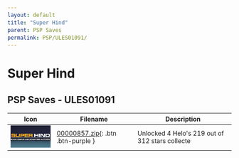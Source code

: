 ```yaml
---
layout: default
title: "Super Hind"
parent: PSP Saves
permalink: PSP/ULES01091/
---
```

# Super Hind

## PSP Saves - ULES01091

| Icon | Filename | Description |
|------|----------|-------------|
| ![Super Hind](ICON0.PNG) | [00000857.zip](00000857.zip){: .btn .btn-purple } | Unlocked 4 Helo's 219 out of 312 stars collecte |
